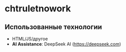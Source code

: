 # chtruletnowork

## Использованные технологии
- HTML/JS/другое
- **AI Assistance**: DeepSeek AI (https://deepseek.com)
